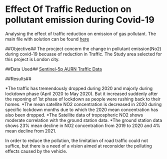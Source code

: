 # Effect Of Traffic Reduction on pollutant emission during Covid-19
 
Analysing the effect of traffic reduction on emission of gas pollutant. The main file with solution can be found [here](https://github.com/Preetibisht6/Effect-Of-Traffic-Reduction-on-pollutant-emission-during-Covid-19/blob/main/Src/Main_analysis.ipynb)

##Objective##
The procject concern the change in pollutant emission(No2) during covid-19 becuase of reduction in Traffic. The Study area selected for this project is London city.

##Data Used##
[Sentinel-5p ](https://developers.google.com/earth-engine/datasets/catalog/sentinel-5p)
[AURN  ](https://www.airqualityengland.co.uk/local-authority/?la_id=999)
[Traffic Data ](https://roadtraffic.dft.gov.uk/regions/6)

##Results##

*The traffic has tremendously dropped during 2020 and majorly during lockdown phase (April 2020 to May 2020). But it increased suddenly after the reponing of 1st phase of lockdown as people were rushing back to their homes.
*The mean satellite NO2 concentration is decreased in 2020 during specific lockdown months due to which the 2020 mean concentration has also been dropped.
*The Satellite data of tropospheric NO2 shows moderate correlation with the ground station data.
*The ground station data shows 23% mean decline in NO2 concentration from 2019 to 2020 and 4% mean decline from 2021.

In order to reduce the pollution, the limitation of road traffic could not suffice, but there is a need of a vision aimed at reconsider the polluting effects caused by the vehicle.
